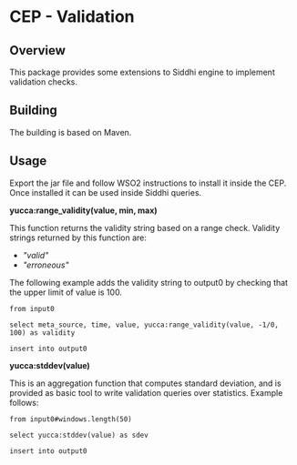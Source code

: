 CEP - Validation
==============

Overview
--------------
This package provides some extensions to Siddhi engine to implement validation checks.

Building
--------------
The building is based on Maven.

Usage
--------------
Export the jar file and follow WSO2 instructions to install it inside the CEP. Once installed it can be used inside Siddhi queries.

**yucca:range_validity(value, min, max)** 

This function returns the validity string based on a range check. Validity strings returned by this function are:

* *"valid"*
* *"erroneous"*

The following example adds the validity string to output0 by checking that the upper limit of value is 100.

`from input0`

`select meta_source, time, value, yucca:range_validity(value, -1/0, 100) as validity`

`insert into output0`

**yucca:stddev(value)**

This is an aggregation function that computes standard deviation, and is provided as basic tool to write validation queries over statistics. Example follows:

`from input0#windows.length(50)`

`select yucca:stddev(value) as sdev`

`insert into output0`


